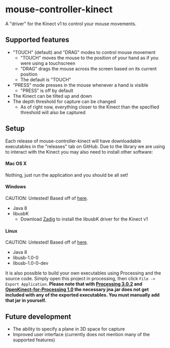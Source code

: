 # mouse-controller-kinect
A "driver" for the Kinect v1 to control your mouse movements.

## Supported features
- "TOUCH" (default) and "DRAG" modes to control mouse movement
  - "TOUCH" moves the mouse to the position of your hand as if you were using a touchscreen
  - "DRAG" drags the mouse across the screen based on its current position
  - The default is "TOUCH"
- "PRESS" mode presses in the mouse whenever a hand is visible
  - "PRESS" is off by default
- The Kinect can be tilted up and down
- The depth threshold for capture can be changed
  - As of right now, everything closer to the Kinect than the specified threshold will also be captured

## Setup
Each release of mouse-controller-kinect will have downloadable executables in the "releases" tab on GitHub. Due to the library we are using to interact with the Kinect you may also need to install other software:

#### Mac OS X
Nothing, just run the application and you should be all set!

#### Windows
CAUTION: Untested! Based off of [here](https://github.com/shiffman/OpenKinect-for-Processing#linux).

- Java 8
- libusbK
  - Download [Zadig](http://zadig.akeo.ie/) to install the libusbK driver for the Kinect v1

#### Linux
CAUTION: Untested! Based off of [here](https://github.com/shiffman/OpenKinect-for-Processing#windows).
- Java 8
- libusb-1.0-0
- libusb-1.0-0-dev

It is also possible to build your own executables using Processing and the source code. Simply open this project in processing, then click ```File -> Export Application```. **Please note that with [Processing 3.0.2](https://processing.org/download/?processing) and [OpenKinect-for-Processing 1.0](https://github.com/shiffman/OpenKinect-for-Processing/releases/tag/1.0) the necessary jna.jar does not get included with any of the exported executables. You must manually add that jar in yourself.**

## Future development
- The ability to specify a plane in 3D space for capture
- Improved user interface (currently does not mention many of the supported features)
